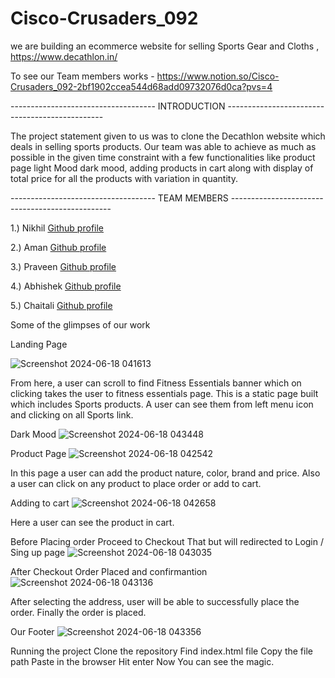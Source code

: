 # Cisco-Crusaders_092
we are building an ecommerce website for selling Sports Gear and Cloths , https://www.decathlon.in/

To see our Team members works - https://www.notion.so/Cisco-Crusaders_092-2bf1902ccea544d68add09732076d0ca?pvs=4


------------------------------------ INTRODUCTION -----------------------------------------------

The project statement given to us was to clone the Decathlon website which deals in selling sports products.
Our team was able to achieve as much as possible in the given time constraint with a few functionalities like product page light Mood dark mood, 
adding products in cart along with display of total price for all the products with variation in quantity.

------------------------------------ TEAM MEMBERS ------------------------------------------------

1.) Nikhil <a href="https://github.com/Niks-World"> Github profile <a/>

2.) Aman <a href="https://github.com/itsaman-pandey"> Github profile <a/>

3.) Praveen <a href="https://github.com/Praveen0133"> Github profile <a/>

4.) Abhishek <a href="https://github.com/abhigupta3985"> Github profile <a/>

5.) Chaitali <a href="https://github.com/Chaitali124"> Github profile <a/>

Some of the glimpses of our work

Landing Page

![Screenshot 2024-06-18 041613](https://github.com/Niks-World/Cisco-Crusaders_092/assets/79000068/7dcbd8d9-d1bb-402b-b796-adecd4838094)

From here, a user can scroll to find Fitness Essentials banner which on clicking takes the user to fitness essentials page. This is a static page built which includes Sports products. A user can see them from left menu icon and clicking on all Sports link.

Dark Mood 
![Screenshot 2024-06-18 043448](https://github.com/Niks-World/Cisco-Crusaders_092/assets/79000068/dcc3a658-3f41-4270-a210-daad3084b761)




Product Page
![Screenshot 2024-06-18 042542](https://github.com/Niks-World/Cisco-Crusaders_092/assets/79000068/88f97f5c-f52f-491a-8e3b-851635451d8d)

In this page a user can add the  product nature, color, brand and price. Also a user can click on any product to place order or add to cart.



Adding to cart
![Screenshot 2024-06-18 042658](https://github.com/Niks-World/Cisco-Crusaders_092/assets/79000068/2347e5ae-ab14-4058-8db0-b8c72aa6c142)

Here a user can see the product in  cart.


Before Placing order Proceed to Checkout
That but will redirected to Login / Sing up page 
![Screenshot 2024-06-18 043035](https://github.com/Niks-World/Cisco-Crusaders_092/assets/79000068/22619244-4ac2-4e36-82a5-2d6f756196f8)




After Checkout Order Placed and confirmantion 
![Screenshot 2024-06-18 043136](https://github.com/Niks-World/Cisco-Crusaders_092/assets/79000068/b11eaa8c-2a6c-4ba3-9239-209011f3c76c)

After selecting the address, user will be able to successfully place the order.
Finally the order is placed.

Our Footer 
![Screenshot 2024-06-18 043356](https://github.com/Niks-World/Cisco-Crusaders_092/assets/79000068/ce6dd1ad-8890-4505-88db-2f77c6cdc5cf)




Running the project
Clone the repository
Find index.html file
Copy the file path
Paste in the browser
Hit enter
Now You can see the magic.
